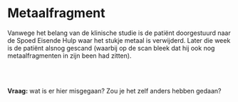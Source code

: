 # Metaalfragment

Vanwege het belang van de klinische studie is de patiënt doorgestuurd naar de
Spoed Eisende Hulp waar het stukje metaal is verwijderd. Later die week is de
patiënt alsnog gescand (waarbij op de scan bleek dat hij ook nog metaalfragmenten
in zijn been had zitten).

<br>
<br>

**Vraag:** wat is er hier misgegaan? Zou je het zelf anders hebben gedaan?
